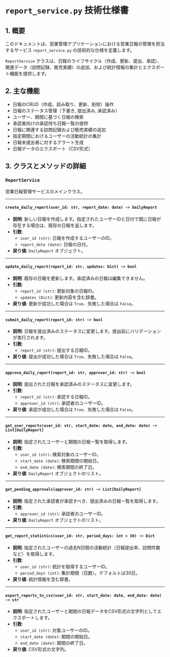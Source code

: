 # `report_service.py` 技術仕様書

## 1. 概要

このドキュメントは、営業管理アプリケーションにおける営業日報の管理を担当するサービス `report_service.py` の技術的な仕様を定義します。

`ReportService` クラスは、日報のライフサイクル（作成、更新、提出、承認）、関連データ（訪問記録、販売実績）の追加、および統計情報の集計とエクスポート機能を提供します。

## 2. 主な機能

-   日報のCRUD（作成、読み取り、更新、削除）操作
-   日報のステータス管理（下書き, 提出済み, 承認済み）
-   ユーザー、期間に基づく日報の検索
-   承認者向けの承認待ち日報一覧の提供
-   日報に関連する訪問記録および販売実績の追加
-   指定期間におけるユーザーの活動統計の集計
-   日報未提出者に対するアラート生成
-   日報データのエクスポート（CSV形式）

## 3. クラスとメソッドの詳細

### `ReportService`

営業日報管理サービスのメインクラス。

---

#### `create_daily_report(user_id: str, report_date: date) -> DailyReport`

-   **説明**: 新しい日報を作成します。指定されたユーザーIDと日付で既に日報が存在する場合は、既存の日報を返します。
-   **引数**:
    -   `user_id (str)`: 日報を作成するユーザーのID。
    -   `report_date (date)`: 日報の日付。
-   **戻り値**: `DailyReport` オブジェクト。

---

#### `update_daily_report(report_id: str, updates: Dict) -> bool`

-   **説明**: 既存の日報を更新します。承認済みの日報は編集できません。
-   **引数**:
    -   `report_id (str)`: 更新対象の日報ID。
    -   `updates (Dict)`: 更新内容を含む辞書。
-   **戻り値**: 更新が成功した場合は `True`、失敗した場合は `False`。

---

#### `submit_daily_report(report_id: str) -> bool`

-   **説明**: 日報を提出済みのステータスに変更します。提出前にバリデーションが実行されます。
-   **引数**:
    -   `report_id (str)`: 提出する日報ID。
-   **戻り値**: 提出が成功した場合は `True`、失敗した場合は `False`。

---

#### `approve_daily_report(report_id: str, approver_id: str) -> bool`

-   **説明**: 提出された日報を承認済みのステータスに変更します。
-   **引数**:
    -   `report_id (str)`: 承認する日報ID。
    -   `approver_id (str)`: 承認者のユーザーID。
-   **戻り値**: 承認が成功した場合は `True`、失敗した場合は `False`。

---

#### `get_user_reports(user_id: str, start_date: date, end_date: date) -> List[DailyReport]`

-   **説明**: 指定されたユーザーと期間の日報一覧を取得します。
-   **引数**:
    -   `user_id (str)`: 検索対象のユーザーID。
    -   `start_date (date)`: 検索期間の開始日。
    -   `end_date (date)`: 検索期間の終了日。
-   **戻り値**: `DailyReport` オブジェクトのリスト。

---

#### `get_pending_approvals(approver_id: str) -> List[DailyReport]`

-   **説明**: 指定された承認者が承認すべき、提出済みの日報一覧を取得します。
-   **引数**:
    -   `approver_id (str)`: 承認者のユーザーID。
-   **戻り値**: `DailyReport` オブジェクトのリスト。

---

#### `get_report_statistics(user_id: str, period_days: int = 30) -> Dict`

-   **説明**: 指定されたユーザーの過去N日間の活動統計（日報提出率、訪問件数など）を取得します。
-   **引数**:
    -   `user_id (str)`: 統計を取得するユーザーID。
    -   `period_days (int)`: 集計期間（日数）。デフォルトは30日。
-   **戻り値**: 統計情報を含む辞書。

---

#### `export_reports_to_csv(user_id: str, start_date: date, end_date: date) -> str`

-   **説明**: 指定されたユーザーと期間の日報データをCSV形式の文字列としてエクスポートします。
-   **引数**:
    -   `user_id (str)`: 対象ユーザーのID。
    -   `start_date (date)`: 期間の開始日。
    -   `end_date (date)`: 期間の終了日。
-   **戻り値**: CSV形式の文字列。
